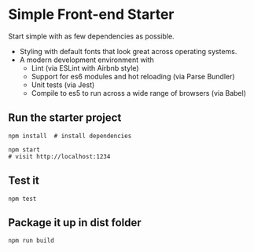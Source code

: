 # Simple Front-end Starter

Start simple with as few dependencies as possible.

* Styling with default fonts that look great across operating systems.
* A modern development environment with
  * Lint (via ESLint with Airbnb style)
  * Support for es6 modules and hot reloading (via Parse Bundler)
  * Unit tests (via Jest)
  * Compile to es5 to run across a wide range of browsers (via Babel)

## Run the starter project

    npm install  # install dependencies

    npm start
    # visit http://localhost:1234

## Test it

    npm test

## Package it up in dist folder

    npm run build
